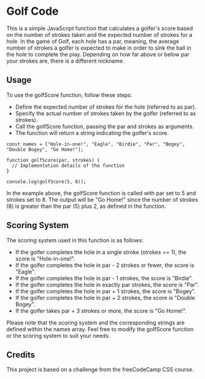 # Golf Code
This is a simple JavaScript function that calculates a golfer's score based on the number of strokes taken and the expected number of strokes for a hole.
In the game of Golf, each hole has a par, meaning, the average number of strokes a golfer is expected to make in order to sink the ball in the hole to complete the play. Depending on how far above or below par your strokes are, there is a different nickname.

## Usage
To use the golfScore function, follow these steps:
- Define the expected number of strokes for the hole (referred to as par).
- Specify the actual number of strokes taken by the golfer (referred to as strokes).
- Call the golfScore function, passing the par and strokes as arguments.
- The function will return a string indicating the golfer's score.
```
const names = ["Hole-in-one!", "Eagle", "Birdie", "Par", "Bogey", "Double Bogey", "Go Home!"];

function golfScore(par, strokes) {
  // Implementation details of the function
}

console.log(golfScore(5, 8));
```
In the example above, the golfScore function is called with par set to 5 and strokes set to 8. The output will be "Go Home!" since the number of strokes (8) is greater than the par (5) plus 2, as defined in the function.

## Scoring System
The scoring system used in this function is as follows:

- If the golfer completes the hole in a single stroke (strokes == 1), the score is "Hole-in-one!".
- If the golfer completes the hole in par - 2 strokes or fewer, the score is "Eagle".
- If the golfer completes the hole in par - 1 strokes, the score is "Birdie".
- If the golfer completes the hole in exactly par strokes, the score is "Par".
- If the golfer completes the hole in par + 1 strokes, the score is "Bogey".
- If the golfer completes the hole in par + 2 strokes, the score is "Double Bogey".
- If the golfer takes par + 3 strokes or more, the score is "Go Home!".<br>

Please note that the scoring system and the corresponding strings are defined within the names array.
Feel free to modify the golfScore function or the scoring system to suit your needs.

## Credits
This project is based on a challenge from the freeCodeCamp CSS course.
